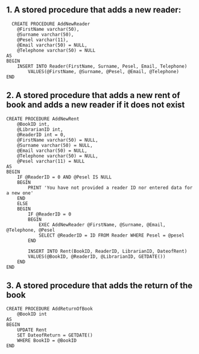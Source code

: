 ## 1. A stored procedure that adds a new reader:

```
  CREATE PROCEDURE AddNewReader
	@FirstName varchar(50),
	@Surname varchar(50),
	@Pesel varchar(11),
	@Email varchar(50) = NULL,
	@Telephone varchar(50) = NULL
AS
BEGIN
	INSERT INTO Reader(FirstName, Surname, Pesel, Email, Telephone)
		VALUES(@FirstName, @Surname, @Pesel, @Email, @Telephone)
END
```

## 2. A stored procedure that adds a new rent of book and adds a new reader if it does not exist

```
CREATE PROCEDURE AddNewRent
	@BookID int,
	@LibrarianID int,
	@ReaderID int = 0,
	@FirstName varchar(50) = NULL,
	@Surname varchar(50) = NULL,
	@Email varchar(50) = NULL,
	@Telephone varchar(50) = NULL,
	@Pesel varchar(11) = NULL
AS
BEGIN
	IF @ReaderID = 0 AND @Pesel IS NULL
	BEGIN
		PRINT 'You have not provided a reader ID nor entered data for a new one'
	END
	ELSE
	BEGIN
		IF @ReaderID = 0
		BEGIN
			EXEC AddNewReader @FirstName, @Surname, @Email, @Telephone, @Pesel
			SELECT @ReaderID = ID FROM Reader WHERE Pesel = @pesel
		END

		INSERT INTO Rent(BookID, ReaderID, LibrarianID, DateofRent)
		VALUES(@BookID, @ReaderID, @LibrarianID, GETDATE())
	END
END
```

## 3. A stored procedure that adds the return of the book

```
CREATE PROCEDURE AddReturnOfBook
	@BookID int
AS
BEGIN
	UPDATE Rent
	SET DateofReturn = GETDATE()
	WHERE BookID = @BookID
END
```

